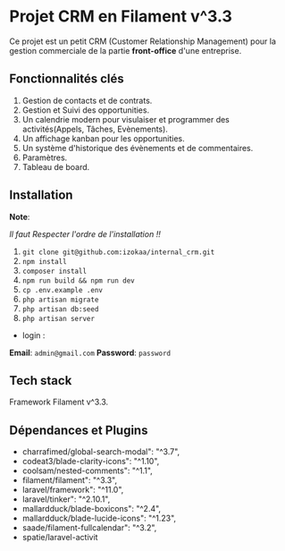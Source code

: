 # Projet CRM en Filament v^3.3

Ce projet est un petit CRM (Customer Relationship Management) pour la gestion commerciale de la partie **front-office** d'une entreprise.

## Fonctionnalités clés

1. Gestion de contacts et de contrats.
3. Gestion et Suivi des opportunities.
4. Un calendrie modern pour visulaiser et programmer des activités(Appels, Tâches, Evènements).
5. Un affichage kanban pour les opportunities.
6. Un système d'historique des évènements et de commentaires.
7. Paramètres.
8. Tableau de board.

## Installation

**Note**:

*Il faut Respecter l'ordre de l'installation !!*

1. `git clone git@github.com:izokaa/internal_crm.git`
2. `npm install`
3. `composer install`
4. `npm run build && npm run dev`
5. `cp .env.example .env`
6. `php artisan migrate`
7. `php artisan db:seed`
8. `php artisan server`

* login :

**Email**: `admin@gmail.com`
**Password**: `password`

## Tech stack

Framework Filament v^3.3.

## Dépendances et Plugins

* charrafimed/global-search-modal": "^3.7",
* codeat3/blade-clarity-icons": "^1.10",
* coolsam/nested-comments": "^1.1",
* filament/filament": "^3.3",
* laravel/framework": "^11.0",
* laravel/tinker": "^2.10.1",
* mallardduck/blade-boxicons": "^2.4",
* mallardduck/blade-lucide-icons": "^1.23",
* saade/filament-fullcalendar": "^3.2",
* spatie/laravel-activit
